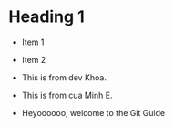 # Heading 1
- Item 1
- Item 2
- This is from dev Khoa.

- This is from cua Minh E.
- Heyoooooo, welcome to the Git Guide